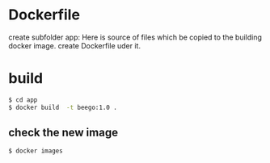 # Dockerfile
create subfolder app: Here is source of files which be copied to the building docker image.
create Dockerfile uder it.

# build
```bash
$ cd app
$ docker build  -t beego:1.0 .

```
## check the new image
```bash
$ docker images
```



